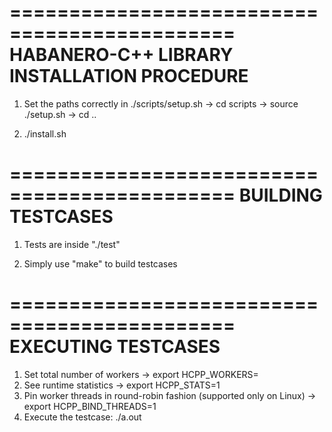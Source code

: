 =============================================
HABANERO-C++ LIBRARY INSTALLATION PROCEDURE
=============================================

1) Set the paths correctly in ./scripts/setup.sh
	-> cd scripts
	-> source ./setup.sh
	-> cd ..

2) ./install.sh

=============================================
BUILDING TESTCASES
=============================================

1) Tests are inside "./test" 

2) Simply use "make" to build testcases

=============================================
EXECUTING TESTCASES
=============================================

1) Set total number of workers
	-> export HCPP_WORKERS=<N>
2) See runtime statistics
	-> export HCPP_STATS=1
3) Pin worker threads in round-robin fashion (supported only on Linux)
	-> export HCPP_BIND_THREADS=1
4) Execute the testcase:
	./a.out <command line args>
